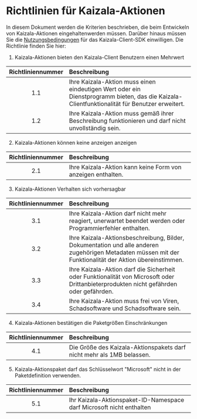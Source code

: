 # <a name="guidelines-for-kaizala-actions"></a>Richtlinien für Kaizala-Aktionen

In diesem Dokument werden die Kriterien beschrieben, die beim Entwickeln von Kaizala-Aktionen eingehaltenwerden müssen. Darüber hinaus müssen Sie die [Nutzungsbedingungen]() für das Kaizala-Client-SDK einwilligen. Die Richtlinie finden Sie hier:

1.  Kaizala-Aktionen bieten den Kaizala-Client Benutzern einen Mehrwert

| Richtliniennummer | Beschreibung |
| :---: | :--- |
|1.1|Ihre Kaizala-Aktion muss einen eindeutigen Wert oder ein Dienstprogramm bieten, das die Kaizala-Clientfunktionalität für Benutzer erweitert.|
|1.2|Ihre Kaizala-Aktion muss gemäß ihrer Beschreibung funktionieren und darf nicht unvollständig sein.|

2.  Kaizala-Aktionen können keine anzeigen anzeigen

| Richtliniennummer | Beschreibung |
| :---: | :--- |
|2.1|Ihre Kaizala-Aktion kann keine Form von anzeigen enthalten.|

3.  Kaizala-Aktionen Verhalten sich vorhersagbar

| Richtliniennummer | Beschreibung |
| :---: | :--- |
|3.1|Ihre Kaizala-Aktion darf nicht mehr reagiert, unerwartet beendet werden oder Programmierfehler enthalten.|
|3.2|Ihre Kaizala-Aktionsbeschreibung, Bilder, Dokumentation und alle anderen zugehörigen Metadaten müssen mit der Funktionalität der Aktion übereinstimmen.|
|3.3|Ihre Kaizala-Aktion darf die Sicherheit oder Funktionalität von Microsoft oder Drittanbieterprodukten nicht gefährden oder gefährden.|
|3.4|Ihre Kaizala-Aktion muss frei von Viren, Schadsoftware und Schadsoftware sein.|

4. Kaizala-Aktionen bestätigen die Paketgrößen Einschränkungen 

| Richtliniennummer | Beschreibung |
| :---: | :--- |
|4.1|Die Größe des Kaizala-Aktionspakets darf nicht mehr als 1MB belassen.|

5. Kaizala-Aktionspaket darf das Schlüsselwort "Microsoft" nicht in der Paketdefinition verwenden.

| Richtliniennummer | Beschreibung |
| :---: | :--- |
|5.1|Ihr Kaizala-Aktionspaket-ID-Namespace darf Microsoft nicht enthalten|
